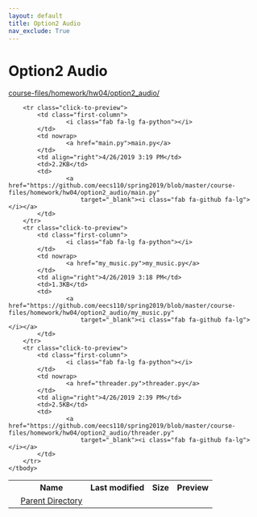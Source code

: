 ```yaml
---
layout: default
title: Option2 Audio
nav_exclude: True
---
```


# Option2 Audio

[course-files/homework/hw04/option2_audio/](.)

<table class="tbl-files">
    <tbody>
        <tr>
            <th valign="top"></th>
            <th>Name</th>
            <th>Last modified</th>
            <th>Size</th>
            <th>Preview</th>
        </tr>
        <tr>
            <td valign="top">
                <i class="fa fa-folder-open"></i>
            </td>
            <td><a href="../">Parent Directory</a></td>
            <td>&nbsp;</td>
            <td>&nbsp;</td>
            <td>&nbsp;</td>
        </tr>

        <tr class="click-to-preview">
            <td class="first-column">
                    <i class="fab fa-lg fa-python"></i>
            </td>
            <td nowrap>
                    <a href="main.py">main.py</a>
            </td>
            <td align="right">4/26/2019 3:19 PM</td>
            <td>2.2KB</td>
            <td>
                    <a href="https://github.com/eecs110/spring2019/blob/master/course-files/homework/hw04/option2_audio/main.py"
                        target="_blank"><i class="fab fa-github fa-lg"></i></a>
            </td>
        </tr>
        <tr class="click-to-preview">
            <td class="first-column">
                    <i class="fab fa-lg fa-python"></i>
            </td>
            <td nowrap>
                    <a href="my_music.py">my_music.py</a>
            </td>
            <td align="right">4/26/2019 3:18 PM</td>
            <td>1.3KB</td>
            <td>
                    <a href="https://github.com/eecs110/spring2019/blob/master/course-files/homework/hw04/option2_audio/my_music.py"
                        target="_blank"><i class="fab fa-github fa-lg"></i></a>
            </td>
        </tr>
        <tr class="click-to-preview">
            <td class="first-column">
                    <i class="fab fa-lg fa-python"></i>
            </td>
            <td nowrap>
                    <a href="threader.py">threader.py</a>
            </td>
            <td align="right">4/26/2019 2:39 PM</td>
            <td>2.5KB</td>
            <td>
                    <a href="https://github.com/eecs110/spring2019/blob/master/course-files/homework/hw04/option2_audio/threader.py"
                        target="_blank"><i class="fab fa-github fa-lg"></i></a>
            </td>
        </tr>
    </tbody>
</table>

